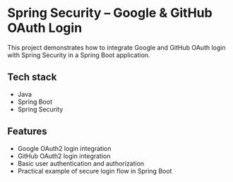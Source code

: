 # Spring Security – Google & GitHub OAuth Login
This project demonstrates how to integrate Google and GitHub OAuth login with Spring Security in a Spring Boot application.  

## Tech stack
- Java  
- Spring Boot  
- Spring Security  

## Features
- Google OAuth2 login integration  
- GitHub OAuth2 login integration  
- Basic user authentication and authorization  
- Practical example of secure login flow in Spring Boot
